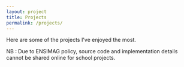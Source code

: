 ```yaml
---
layout: project
title: Projects
permalink: /projects/
---
```


Here are some of the projects I've enjoyed the most.

NB : Due to ENSIMAG policy, source code and implementation details cannot be shared online for school projects.
